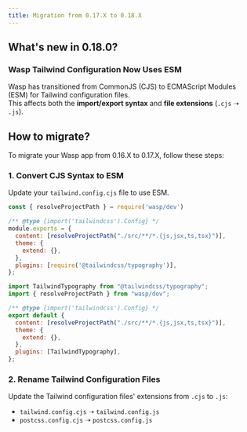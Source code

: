 ```yaml
---
title: Migration from 0.17.X to 0.18.X
---
```


## What's new in 0.18.0?

### Wasp Tailwind Configuration Now Uses ESM

Wasp has transitioned from CommonJS (CJS) to ECMAScript Modules (ESM) for Tailwind configuration files.  
This affects both the **import/export syntax** and **file extensions** (`.cjs` ➝ `.js`).

## How to migrate?

To migrate your Wasp app from 0.16.X to 0.17.X, follow these steps:

### 1. Convert CJS Syntax to ESM

Update your `tailwind.config.cjs` file to use ESM.

<Tabs>
<TabItem value="before" label="Before">

```js title="tailwind.config.cjs"
const { resolveProjectPath } = require('wasp/dev')

/** @type {import('tailwindcss').Config} */
module.exports = {
  content: [resolveProjectPath("./src/**/*.{js,jsx,ts,tsx}")],
  theme: {
    extend: {},
  },
  plugins: [require('@tailwindcss/typography')],
};
```

</TabItem>
<TabItem value="after" label="After">

```js title="tailwind.config.cjs"
import TailwindTypography from "@tailwindcss/typography";
import { resolveProjectPath } from "wasp/dev";

/** @type {import('tailwindcss').Config} */
export default {  
  content: [resolveProjectPath("./src/**/*.{js,jsx,ts,tsx}")],
  theme: {
    extend: {},
  },
  plugins: [TailwindTypography],
};
```

</TabItem>
</Tabs>

### 2. Rename Tailwind Configuration Files

Update the Tailwind configuration files' extensions from `.cjs` to `.js`:
- `tailwind.config.cjs` ➝ `tailwind.config.js`
- `postcss.config.cjs` ➝ `postcss.config.js`